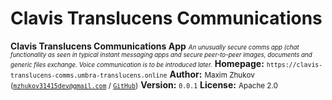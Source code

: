 # Clavis Translucens Communications
**Clavis Translucens Communications App**
*<small><small>An unusually secure comms app (chat functionality as seen in typical instant messaging apps and secure peer-to-peer images, documents and generic files exchange. Voice communication is to be introduced later.</small></small>*
**Homepage:** <small>`https://clavis-translucens-comms.umbra-translucens.online`</small>
**Author:** <small>Maxim Zhukov ([`mzhukov31415dev@gmail.com`](mailto:mzhukov31415dev@gmail.com) / [`GitHub`](https://github.com/mzhukov1973))</small>
**Version:** <small>`0.0.1`</small>
**License:** <small>Apache 2.0</small>
